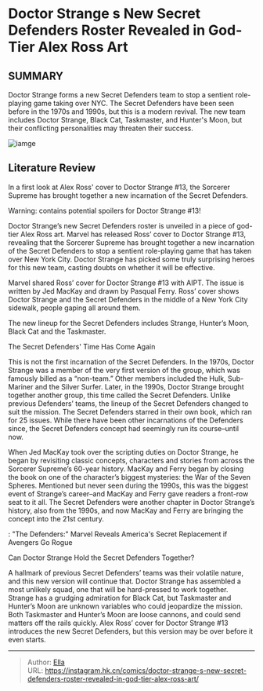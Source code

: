 # Doctor Strange s New Secret Defenders Roster Revealed in God-Tier Alex Ross Art


## SUMMARY 



  Doctor Strange forms a new Secret Defenders team to stop a sentient role-playing game taking over NYC.   The Secret Defenders have been seen before in the 1970s and 1990s, but this is a modern revival.   The new team includes Doctor Strange, Black Cat, Taskmaster, and Hunter&#39;s Moon, but their conflicting personalities may threaten their success.  

![iamge](https://static1.srcdn.com/wordpress/wp-content/uploads/2023/12/doctor-strange-secret-defenders.jpg)

## Literature Review

In a first look at Alex Ross&#39; cover to Doctor Strange #13, the Sorcerer Supreme has brought together a new incarnation of the Secret Defenders.




Warning: contains potential spoilers for Doctor Strange #13!




Doctor Strange’s new Secret Defenders roster is unveiled in a piece of god-tier Alex Ross art. Marvel has released Ross’ cover to Doctor Strange #13, revealing that the Sorcerer Supreme has brought together a new incarnation of the Secret Defenders to stop a sentient role-playing game that has taken over New York City. Doctor Strange has picked some truly surprising heroes for this new team, casting doubts on whether it will be effective.

Marvel shared Ross’ cover for Doctor Strange #13 with AIPT. The issue is written by Jed MacKay and drawn by Pasqual Ferry. Ross’ cover shows Doctor Strange and the Secret Defenders in the middle of a New York City sidewalk, people gaping all around them.

          

The new lineup for the Secret Defenders includes Strange, Hunter’s Moon, Black Cat and the Taskmaster.





 The Secret Defenders&#39; Time Has Come Again 
          

This is not the first incarnation of the Secret Defenders. In the 1970s, Doctor Strange was a member of the very first version of the group, which was famously billed as a “non-team.” Other members included the Hulk, Sub-Mariner and the Silver Surfer. Later, in the 1990s, Doctor Strange brought together another group, this time called the Secret Defenders. Unlike previous Defenders’ teams, the lineup of the Secret Defenders changed to suit the mission. The Secret Defenders starred in their own book, which ran for 25 issues. While there have been other incarnations of the Defenders since, the Secret Defenders concept had seemingly run its course–until now.

When Jed MacKay took over the scripting duties on Doctor Strange, he began by revisiting classic concepts, characters and stories from across the Sorcerer Supreme’s 60-year history. MacKay and Ferry began by closing the book on one of the character’s biggest mysteries: the War of the Seven Spheres. Mentioned but never seen during the 1990s, this was the biggest event of Strange’s career–and MacKay and Ferry gave readers a front-row seat to it all. The Secret Defenders were another chapter in Doctor Strange’s history, also from the 1990s, and now MacKay and Ferry are bringing the concept into the 21st century.




 : &#34;The Defenders:&#34; Marvel Reveals America&#39;s Secret Replacement if Avengers Go Rogue



 Can Doctor Strange Hold the Secret Defenders Together? 
          

A hallmark of previous Secret Defenders’ teams was their volatile nature, and this new version will continue that. Doctor Strange has assembled a most unlikely squad, one that will be hard-pressed to work together. Strange has a grudging admiration for Black Cat, but Taskmaster and Hunter’s Moon are unknown variables who could jeopardize the mission. Both Taskmaster and Hunter’s Moon are loose cannons, and could send matters off the rails quickly. Alex Ross’ cover for Doctor Strange #13 introduces the new Secret Defenders, but this version may be over before it even starts.



---

> Author: [Ella](https://instagram.hk.cn/)  
> URL: https://instagram.hk.cn/comics/doctor-strange-s-new-secret-defenders-roster-revealed-in-god-tier-alex-ross-art/  

